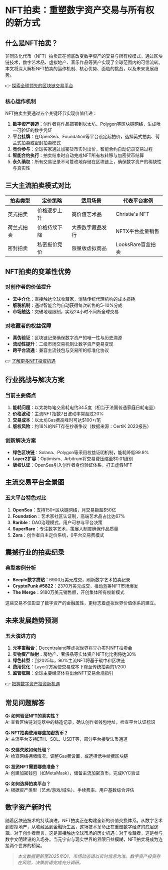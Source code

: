 # NFT拍卖：重塑数字资产交易与所有权的新方式

## 什么是NFT拍卖？

非同质化代币（NFT）拍卖正在彻底改变数字资产的交易与所有权模式。通过区块链技术，数字艺术品、虚拟地产、音乐作品等资产实现了全球范围内的可信流转。本文将深入解析NFT拍卖的运作机制、核心优势、面临的挑战，以及未来发展趋势。

👉 [探索全球领先的区块链交易平台](https://bit.ly/okx_welcome)

### 核心运作机制
NFT拍卖主要通过五个关键环节实现价值传递：
1. **数字资产铸造**：创作者将作品部署到以太坊、Polygon等区块链网络，生成唯一可验证的数字凭证
2. **平台挂牌**：在OpenSea、Foundation等平台设定起拍价，选择英式拍卖、荷兰式拍卖或密封拍卖模式
3. **竞价参与**：全球买家通过加密货币实时出价，智能合约自动记录交易过程
4. **智能合约执行**：拍卖结束时自动完成NFT所有权转移与加密货币结算
5. **永久确权**：所有交易记录不可篡改地存储在区块链上，确保数字资产的稀缺性与真实性

## 三大主流拍卖模式对比

| 拍卖类型       | 定价策略         | 适用场景                | 代表平台案例       |
|----------------|------------------|-------------------------|--------------------|
| 英式拍卖       | 价格逐步上升     | 高价值艺术品            | Christie's NFT     |
| 荷兰式拍卖     | 价格持续下降     | 大宗数字藏品发行        | NFTX平台批量销售   |
| 密封拍卖       | 私密报价竞价     | 限量版虚拟商品          | LooksRare盲盒拍卖  |

## NFT拍卖的变革性优势

### 对创作者的价值提升
- **去中介化**：直接触达全球收藏家，消除传统代理机构的成本损耗
- **版税机制**：通过智能合约自动获得每次转售的5-10%分成
- **市场触达**：突破地理限制，实现24小时不间断全球交易

### 对收藏者的权益保障
- **真伪验证**：区块链记录确保数字资产的唯一性与历史溯源
- **流动性提升**：二级市场交易机制让数字资产更易变现
- **跨平台流通**：兼容主流钱包与交易所的标准化协议

👉 [了解更多NFT投资机遇](https://bit.ly/okx_welcome)

## 行业挑战与解决方案

### 当前主要痛点
1. **能耗问题**：以太坊每笔交易耗电约34.5度（相当于法国普通家庭日耗电量）
2. **价格波动**：主流NFT指数7日波动率常超过20%
3. **交易成本**：以太坊Gas费高峰时可达$100+/笔
4. **版权风险**：约18%的NFT存在抄袭争议（数据来源：CertiK 2023报告）

### 创新解决方案
- **绿色区块链**：Solana、Polygon等采用权益证明机制，能耗降低99.9%
- **Layer2扩容**：Optimism、Arbitrum将交易费压缩至$0.01级别
- **版权认证**：OpenSea引入创作者身份验证体系，打击虚假NFT

## 主流交易平台全景图

### 五大平台特色对比
1. **OpenSea**：支持150+区块链网络，月交易额超$50亿
2. **Foundation**：艺术家社区认证制，高端艺术品占比达67%
3. **Rarible**：DAO治理模式，用户可参与平台决策
4. **SuperRare**：专注数字艺术，策展人制度确保作品质量
5. **Zora**：创作者自主定价系统，0平台交易费模式

## 震撼行业的拍卖纪录

### 典型案例分析
- **Beeple数字拼贴**：6900万美元成交，刷新数字艺术拍卖纪录
- **CryptoPunk #5822**：2370万美元成交，推动蓝筹NFT市场爆发
- **The Merge**：9180万美元销售额，开创集体所有权新模式

这些交易不仅彰显了数字资产的金融属性，更标志着虚拟世界价值体系的建立。

## 未来发展趋势预测

### 五大演进方向
1. **元宇宙融合**：Decentraland等虚拟世界将举办实时NFT拍卖会
2. **实物资产映射**：房地产、奢侈品等实体资产NFT化比例将达30%
3. **绿色转型**：到2025年，90%主流NFT将基于碳中和区块链
4. **费用优化**：Layer2方案使交易成本下降至传统拍卖的1/200
5. **监管框架**：全球主要经济体将出台NFT交易合规指引

👉 [把握数字资产投资新机遇](https://bit.ly/okx_welcome)

## 常见问题解答

**Q: 如何验证NFT的真实性？**  
A: 查看区块链浏览器中的铸造记录，确认创作者钱包地址，检查平台认证标识

**Q: NFT拍卖使用哪些加密货币？**  
A: 主流平台支持ETH、SOL、USDT等，部分平台接受法币通道

**Q: 交易失败如何处理？**  
A: 检查网络拥堵情况，调整Gas费设置，或选择低手续费区块链

**Q: 投资NFT需要哪些准备？**  
A: 创建加密钱包（如MetaMask），储备主流加密货币，完成KYC验证

**Q: 如何选择拍卖平台？**  
A: 根据资产类型（艺术/游戏/域名）、手续费率、用户基数综合评估

## 数字资产新时代

随着区块链技术的持续演进，NFT拍卖正在构建全新的价值交换体系。从数字艺术到虚拟地产，从收藏品到金融衍生品，这场技术革命正在重塑数字经济的底层逻辑。对于创作者而言，这是直接触达全球市场的历史机遇；对于收藏者，这是参与数字文明建设的入场券。当元宇宙与现实世界的界限日益模糊，NFT拍卖将成为连接两个世界的桥梁。

> *本文数据更新至2025年Q1，市场动态请以实时信息为准。数字资产投资存在风险，决策前请完成充分调研。*